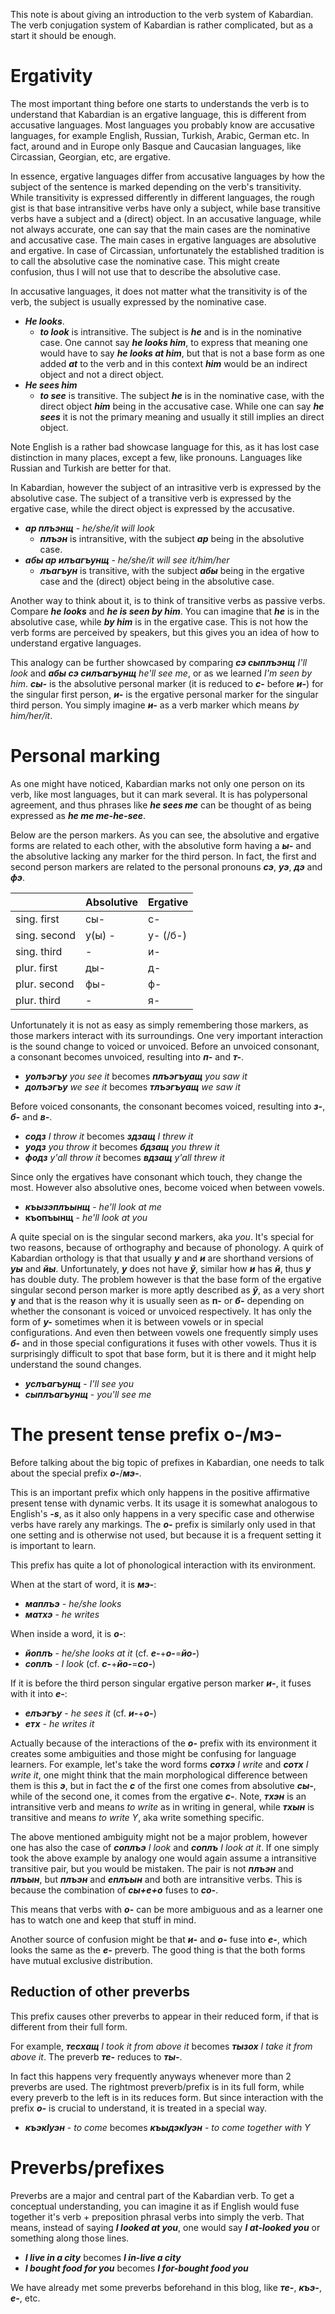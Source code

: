 This note is about giving an introduction to the verb system of Kabardian. The verb conjugation system of Kabardian is rather complicated, but as a start it should be enough.

# Ergativity

The most important thing before one starts to understands the verb is to understand that Kabardian is an ergative language, this is different from accusative languages. Most languages you probably know are accusative languages, for example English, Russian, Turkish, Arabic, German etc. In fact, around and in Europe only Basque and Caucasian languages, like Circassian, Georgian, etc, are ergative.

In essence, ergative languages differ from accusative languages by how the subject of the sentence is marked depending on the verb's transitivity. While transitivity is expressed differently in different languages, the rough gist is that base intransitive verbs have only a subject, while base transitive verbs have a subject and a (direct) object. In an accusative language, while not always accurate, one can say that the main cases are the nominative and accusative case. The main cases in ergative languages are absolutive and ergative. In case of Circassian, unfortunately the established tradition is to call the absolutive case the nominative case. This might create confusion, thus I will not use that to describe the absolutive case.

In accusative languages, it does not matter what the transitivity is of the verb, the subject is usually expressed by the nominative case.

- **_He looks_**. 
	- **_to look_** is intransitive. The subject is **_he_** and is in the nominative case. One cannot say **_he looks him_**, to express that meaning one would have to say **_he looks at him_**, but that is not a base form as one added **_at_** to the verb and in this context **_him_** would be an indirect object and not a direct object.
- **_He sees him_**
	- **_to see_** is transitive. The subject **_he_** is in the nominative case, with the direct object **_him_** being in the accusative case. While one can say **_he sees_** it is not the primary meaning and usually it still implies an direct object.

Note English is a rather bad showcase language for this, as it has lost case distinction in many places, except a few, like pronouns. Languages like Russian and Turkish are better for that.


In Kabardian, however the subject of an intrasitive verb is expressed by the absolutive case. The subject of a transitive verb is expressed by the ergative case, while the direct object is expressed by the accusative.

- **_ар плъэнщ_** - _he/she/it will look_
	- **_плъэн_** is intransitive, with the subject **_ар_** being in the absolutive case.
- **_абы ар илъагъунщ_** - _he/she/it will see it/him/her_
	- **_лъагъун_** is transitive, with the subject **_абы_** being in the ergative case and the (direct) object being in the absolutive case.


Another way to think about it, is to think of transitive verbs as passive verbs. Compare **_he looks_** and **_he is seen by him_**. You can imagine that **_he_** is in the absolutive case, while **_by him_** is in the ergative case. This is not how the verb forms are perceived by speakers, but this gives you an idea of how to understand ergative languages.

This analogy can be further showcased by comparing **_сэ сыплъэнщ_** _I'll look_ and **_абы сэ силъагъунщ_** _he'll see me_, or as we learned _I'm seen by him_. **_сы-_** is the absolutive personal marker (it is reduced to **_с-_** before **_и-_**) for the singular first person, **_и-_** is the ergative personal marker for the singular third person. You simply imagine **_и-_** as a verb marker which means _by him/her/it_.

# Personal marking
As one might have noticed, Kabardian marks not only one person on its verb, like most languages, but it can mark several. It is has polypersonal agreement, and thus phrases like **_he sees me_** can be thought of as being expressed as **_he me me-he-see_**.

Below are the person markers. As you can see, the absolutive and ergative forms are related to each other, with the absolutive form having a **_ы-_** and the absolutive lacking any marker for the third person. In fact, the first and second person markers are related to the personal pronouns **_сэ_**, **_уэ_**, **_дэ_** and **_фэ_**.

|  | Absolutive | Ergative |
| ---- | ---- | ---- |
| sing. first | сы- | с- |
| sing. second | у(ы) - | у- (/б-) |
| sing. third | - | и- |
| plur. first | ды- | д- |
| plur. second | фы- | ф- |
| plur. third | - | я- |


Unfortunately it is not as easy as simply remembering those markers, as those markers interact with its surroundings. One very important interaction is the sound change to voiced or unvoiced. Before an unvoiced consonant, a consonant becomes unvoiced, resulting into **_п-_** and **_т-_**. 
- **_уолъэгъу_** _you see it_ becomes **_плъэгъуащ_** _you saw it_
- **_долъэгъу_** _we see it_ becomes **_тлъэгъуащ_** _we saw it_

Before voiced consonants, the consonant becomes voiced, resulting into **_з-_**, **_б-_** and **_в-_**.

- **_содз_** _I throw it_ becomes **_здзащ_** _I threw it_
- **_уодз_** _you throw it_ becomes **_бдзащ_** _you threw it_
- **_фодз_** _y'all throw it_ becomes **_вдзащ_** _y'all threw it_

 Since only the ergatives have consonant which touch, they change the most. However also absolutive ones, become voiced when between vowels.
 - **_къызэплъынщ_** - _he'll look at me_
 - **къопъынщ** - _he'll look at you_

A quite special on is the singular second markers, aka _you_. It's special for two reasons, because of orthography and because of phonology. A quirk of Kabardian orthology is that that usually **_у_** and **_и_** are shorthand versions of **_уы_** and **_йы_**. Unfortunately, **_у_** does not have **_ў_**, similar how **_и_** has **_й_**, thus **_у_** has double duty. The problem however is that the base form of the ergative singular second person marker is more aptly described as **_ў_**, as a very short **у** and that is the reason why it is usually seen as **п-** or **_б-_** depending on whether the consonant is voiced or unvoiced respectively. It has only the form of **_у-_** sometimes when it is between vowels or in special configurations. And even then between vowels one frequently simply uses **_б-_** and in those special configurations it fuses with other vowels. Thus it is surprisingly difficult to spot that base form, but it is there and it might help understand the sound changes.

- **_услъагъунщ_** - _I'll see you_
- **_сыплъагъунщ_** - _you'll see me_




# The present tense prefix о-/мэ-
Before talking about the big topic of prefixes in Kabardian, one needs to talk about the special prefix **_о-_**/**_мэ-_**.

This is an important prefix which only happens in the positive affirmative present tense with dynamic verbs. It its usage it is somewhat analogous to English's **_-s_**, as it also only happens in a very specific case and otherwise verbs have rarely any markings. The **_о-_** prefix is similarly only used in that one setting and is otherwise not used, but because it is a frequent setting it is important to learn.

This prefix has quite a lot of phonological interaction with its environment.

When at the start of word, it is **_мэ-_**:
- **_маплъэ_** - _he/she looks_
- **_матхэ_** - _he writes_

When inside a word, it is **_о-_**:
- **_йоплъ_** - _he/she looks at it_ (cf. **_е-_**+**_о-_**=**_йо-_**)
- **_соплъ_** - _I look_ (cf. **_с-_**+**_йо-_**=**_со-_**)


If it is before the third person singular ergative person marker **_и-_**, it fuses with it into **_е-_**:
- **_елъэгъу_** - _he sees it_ (cf. **_и-_**+**_o-_**)
- **_етх_** - _he writes it_


Actually because of the interactions of the **_о-_** prefix with its environment it creates some ambiguities and those might be confusing for language learners. For example, let's take the word forms **_сотхэ_** _I write_ and **_сотх_** _I write it_, one might think that the main morphological difference between them is this **_э_**, but in fact the **_с_** of the first one comes from absolutive **_сы-_**, while of the second one, it comes from the ergative **_с-_**. Note, **_тхэн_** is an intransitive verb and means _to write_ as in writing in general, while **_тхын_** is transitive and means _to write Y_, aka write something specific.

The above mentioned ambiguity might not be a major problem, however one has also the case of **_соплъэ_** _I look_ and **_соплъ_** _I look at it_. If one simply took the above example by analogy one would again assume a intransitive transitive pair, but you would be mistaken. The pair is not **_плъэн_** and **_плъын_**, but **_плъэн_** and **_еплъын_** and both are intransitive verbs. This is because the combination of **_сы+е+о_** fuses to **_со-_**.

This means that verbs with **_о-_** can be more ambiguous and as a learner one has to watch one and keep that stuff in mind.

Another source of confusion might be that **_и-_** and **_о-_** fuse into **_е-_**, which looks the same as the **_e-_** preverb. The good thing is that the both forms have mutual exclusive distribution.


## Reduction of other preverbs
This prefix causes other preverbs to appear in their reduced form, if that is different from their full form.

For example, **_тесхащ_** _I took it from above it_ becomes **_тызох_** _I take it from above it_. The preverb **_те-_** reduces to **_ты-_**.

In fact this happens very frequently anyways whenever more than 2 preverbs are used. The rightmost preverb/prefix is in its full form, while every preverb to the left is in its reduces form. But since interaction with the prefix **_о-_** is crucial to understand, it is treated in a special way. 
- **_къэкIуэн_** - _to come_ becomes **_къыдэкIуэн_** - _to come together with Y_
# Preverbs/prefixes

Preverbs are a major and central part of the Kabardian verb. To get a conceptual understanding, you can imagine it as if English would fuse together it's verb + preposition phrasal verbs into simply the verb. That means, instead of saying **_I looked at you_**, one would say **_I at-looked you_** or something along those lines.
- **_I live in a city_** becomes **_I in-live a city_**
- **_I bought food for you_** becomes **_I for-bought food you_**

We have already met some preverbs beforehand in this blog, like **_те-_**, **_къэ-_**, **_е-_**, etc.